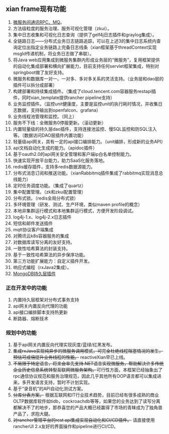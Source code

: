 ## xian frame现有功能
1. [微服务间通讯RPC、MQ](rpc/README.md)。
2. 方法级粒度的服务治理、服务可视化管理（zkui）。
3. 集中日志收集和可视化日志查询（提供了gelf4j日志插件和graylog集成）。
4. 全链路日志——分布式业务日志链路追踪，可以在上述3的集中日志系统内查询定位出指定业务链路上完备日志线条（xian框架基于threadContext实现msgId传递机制，将业务日志做了串联）。
5. 将Java web应用集成到微服务集群内形成业务层的“微服务”，复用框架提供的自动化集成部署和横向扩展能力，目前支持任何servlet框架集成，特别对springboot做了友好支持。
6. 微服务和数据库一对一、一对多、多对多关系的灵活支持。（业务层和dao层的插件可以拆分成部署）
7. 构建部署和持续集成插件。（集成了cloud.tencent.com容器服务restapi插件，同时xian_template提供rancher pipeline支持）
8. 业务监控插件。（监控unit健康度，主要是监控unit的执行耗时情况，并收集日志数据，支持输出到openfalcon、grafana）
9. 业务线程池管理和监控。（同上）
10. 服务不下线：全微服务0停服更新。（滚动更新）
11. 内置轻量级的持久层dao插件，支持连接池监控、慢SQL监控和防SQL注入等。（数据访问DAO层插件内置功能）
12. 轻量级api网关，具有一定的api接口编排能力。（unit编排，形成新的业务API）
13. api文档自动化生成的能力。（apidoc插件）
14. 基于oauth2.0的api网关安全管理和客户端ip白名单控制能力。
15. 快速实现开放平台能力，助力SaaS化服务落地。
16. redis缓存插件，支持多redis数据源能力。
17. 分布式消息订阅和推送功能。（xianRabbitmq插件集成了rabbitmq实现消息总线能力）
18. 定时任务调度功能。（集成了quartz）
19. 集中配置管理。（zk和zkui配置管理）
20. 分布式锁。（redis全局分布式锁）
21. 多环境管理（研发、测试、生产环境，类似maven profile的概念）
22. 本地非集群运行模式和本地集群运行模式，方便开发阶段调试。
23. log4j-1.x、log4j-2.x日志插件
24. 短信和邮件发送插件
25. mqtt协议客户端集成
26. 对腾讯云k8s容器服务的集成
27. 对数据库读写分离的友好支持。
28. 一致性哈希算法的封装支持。
29. 基于一致性哈希算法的异步保序功能。
31. 第三方功能扩展能力：自定义插件开发。
32. 响应式编程（rxJava2集成）。
33. [MongoDB持久层插件](/xian-dao/xian-mongodbdao/xian-mongodbdao-sync/README.md)

### 正在开发中的功能
1. 内置持久层框架对分布式事务支持
2. api网关内置反向代理的功能
3. api接口编排脚本支持热更新
4. 断路器、熔断技术

### 规划中的功能
1. 基于api网关内置反向代理实现灰度/蓝绿/红黑发布。
2. ~~集成rxJava实现纯异步的微服务调用模式，可完全杜绝线程阻塞情况的发生，预估可成倍提升业务线程的性能。~~ reactiveXian早已上线。
3. ~~不局限于特定语言，将来会率先支持.NET语言实现微服务，帮助解决许多传统企业历史信息系统转型互联网微服务架构。~~可行性方面，本框架已经抽象出了rpc通信协议规范和服务治理规范，因此几乎其他所有OOP语言都可以集成进来。多开发语言支持，暂时不计划实现。
4. 基于“录音机”的API自动化测试方案。
5. ~~分库分表方案。~~ 根据互联网和IT行业技术趋势，目前已经有很多成熟的商业OLTP数据库软件如tidb，cockroachdb等等，如果您的业务达到了读写分离都解决不了的地步，那恭喜您的产品大概已经赢得了市场的青睐成为了独角兽产品了，求抱大腿。
6. ~~对rancher管理平台的rest api集成实现自动化和CI/CD插件。~~ 请直接使用rancherUI 2.x友好的界面操作和pipeline进行CI/CD。
